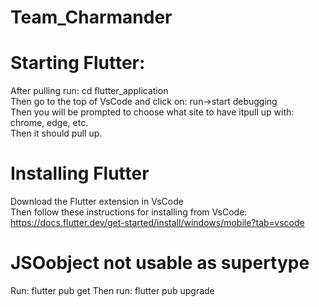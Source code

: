 # Team_Charmander
# Starting Flutter:
After pulling run: cd flutter_application  
Then go to the top of VsCode and click on: run->start debugging  
Then you will be prompted to choose what site to have itpull up with: chrome, edge, etc.  
Then it should pull up.  

# Installing Flutter
Download the Flutter extension in VsCode  
Then follow these instructions for installing from VsCode: https://docs.flutter.dev/get-started/install/windows/mobile?tab=vscode

# JSOobject not usable as supertype
Run: flutter pub get
Then run: flutter pub upgrade
